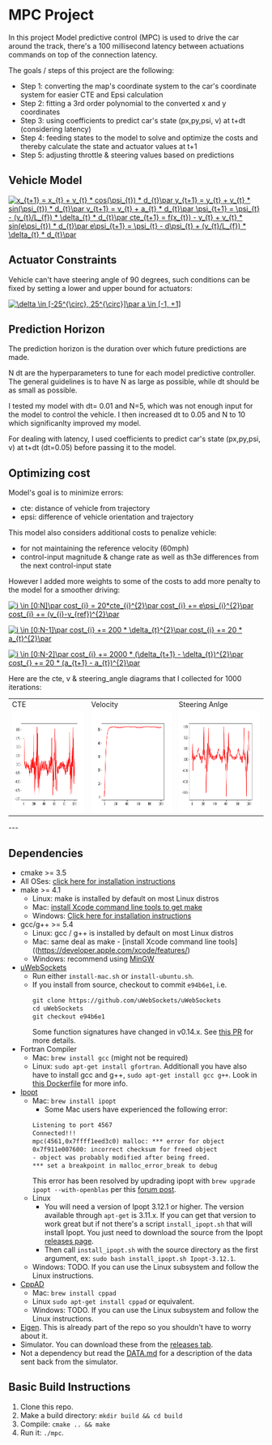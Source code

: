 # MPC Project

In this project Model predictive control (MPC) is used to drive the car around the track, there's a 100 millisecond latency between actuations commands on top of the connection latency.

The goals / steps of this project are the following:

* Step 1: converting the map's coordinate system to the car's coordinate system for easier CTE and Epsi calculation
* Step 2: fitting a 3rd order polynomial to the converted x and y coordinates
* Step 3: using coefficients to predict car's state (px,py,psi, v) at t+dt (considering latency) 
* Step 4: feeding states to the model to solve and optimize the costs and thereby calculate the state and actuator values at t+1
* Step 5: adjusting throttle & steering values based on predictions

## Vehicle Model
<a href="https://www.codecogs.com/eqnedit.php?latex=x_{t&plus;1}&space;=&space;x_{t}&space;&plus;&space;v_{t}&space;*&space;cos(\psi_{t})&space;*&space;d_{t}\par&space;y_{t&plus;1}&space;=&space;y_{t}&space;&plus;&space;v_{t}&space;*&space;sin(\psi_{t})&space;*&space;d_{t}\par&space;v_{t&plus;1}&space;=&space;v_{t}&space;&plus;&space;a_{t}&space;*&space;d_{t}\par&space;\psi_{t&plus;1}&space;=&space;\psi_{t}&space;-&space;(v_{t}/L_{f})&space;*&space;\delta_{t}&space;*&space;d_{t}\par&space;cte_{t&plus;1}&space;=&space;f(x_{t})&space;-&space;y_{t}&space;&plus;&space;v_{t}&space;*&space;sin(e\psi_{t})&space;*&space;d_{t}\par&space;e\psi_{t&plus;1}&space;=&space;\psi_{t}&space;-&space;d\psi_{t}&space;&plus;&space;(v_{t}/L_{f})&space;*&space;\delta_{t}&space;*&space;d_{t}\par" target="_blank"><img src="https://latex.codecogs.com/gif.latex?x_{t&plus;1}&space;=&space;x_{t}&space;&plus;&space;v_{t}&space;*&space;cos(\psi_{t})&space;*&space;d_{t}\par&space;y_{t&plus;1}&space;=&space;y_{t}&space;&plus;&space;v_{t}&space;*&space;sin(\psi_{t})&space;*&space;d_{t}\par&space;v_{t&plus;1}&space;=&space;v_{t}&space;&plus;&space;a_{t}&space;*&space;d_{t}\par&space;\psi_{t&plus;1}&space;=&space;\psi_{t}&space;-&space;(v_{t}/L_{f})&space;*&space;\delta_{t}&space;*&space;d_{t}\par&space;cte_{t&plus;1}&space;=&space;f(x_{t})&space;-&space;y_{t}&space;&plus;&space;v_{t}&space;*&space;sin(e\psi_{t})&space;*&space;d_{t}\par&space;e\psi_{t&plus;1}&space;=&space;\psi_{t}&space;-&space;d\psi_{t}&space;&plus;&space;(v_{t}/L_{f})&space;*&space;\delta_{t}&space;*&space;d_{t}\par" title="x_{t+1} = x_{t} + v_{t} * cos(\psi_{t}) * d_{t}\par y_{t+1} = y_{t} + v_{t} * sin(\psi_{t}) * d_{t}\par v_{t+1} = v_{t} + a_{t} * d_{t}\par \psi_{t+1} = \psi_{t} - (v_{t}/L_{f}) * \delta_{t} * d_{t}\par cte_{t+1} = f(x_{t}) - y_{t} + v_{t} * sin(e\psi_{t}) * d_{t}\par e\psi_{t+1} = \psi_{t} - d\psi_{t} + (v_{t}/L_{f}) * \delta_{t} * d_{t}\par" /></a>

## Actuator Constraints

Vehicle can't have steering angle of 90 degrees, such conditions can be fixed by setting a lower and upper bound for actuators:

<a href="https://www.codecogs.com/eqnedit.php?latex=\delta&space;\in&space;[-25^{\circ},&space;25^{\circ}]\par&space;a&space;\in&space;[-1,&space;&plus;1]" target="_blank"><img src="https://latex.codecogs.com/gif.latex?\delta&space;\in&space;[-25^{\circ},&space;25^{\circ}]\par&space;a&space;\in&space;[-1,&space;&plus;1]" title="\delta \in [-25^{\circ}, 25^{\circ}]\par a \in [-1, +1]" /></a>

## Prediction Horizon

The prediction horizon is the duration over which future predictions are made. 

N dt are the hyperparameters to tune for each model predictive controller. The general guidelines is to have N as large as possible, while dt should be as small as possible.

I tested my model with dt= 0.01 and N=5, which was not enough input for the model to control the vehicle. I then increased dt to 0.05 and N to 10 which significanlty improved my model.

For dealing with latency, I used coefficients to predict car's state (px,py,psi, v) at t+dt (dt=0.05) before passing it to the model. 

## Optimizing cost

Model's goal is to minimize errors:
 * cte: distance of vehicle from trajectory
 * epsi: difference of vehicle orientation and trajectory

This model also considers additional costs to penalize vehicle:
 * for not maintaining the reference velocity (60mph)
 * control-input magnitude & change rate  as well as th3e differences from the next control-input state

However I added more weights to some of the costs to add more penalty to the model for a smoother driving:

<a href="https://www.codecogs.com/eqnedit.php?latex=i&space;\in&space;[0:N]\par&space;cost_{i}&space;=&space;20*cte_{i}^{2}\par&space;cost_{i}&space;&plus;=&space;e\psi_{i}^{2}\par&space;cost_{i}&space;&plus;=&space;(v_{i}-v_{ref})^{2}\par" target="_blank"><img src="https://latex.codecogs.com/gif.latex?i&space;\in&space;[0:N]\par&space;cost_{i}&space;=&space;20*cte_{i}^{2}\par&space;cost_{i}&space;&plus;=&space;e\psi_{i}^{2}\par&space;cost_{i}&space;&plus;=&space;(v_{i}-v_{ref})^{2}\par" title="i \in [0:N]\par cost_{i} = 20*cte_{i}^{2}\par cost_{i} += e\psi_{i}^{2}\par cost_{i} += (v_{i}-v_{ref})^{2}\par" /></a>

<a href="https://www.codecogs.com/eqnedit.php?latex=i&space;\in&space;[0:N-1]\par&space;cost_{i}&space;&plus;=&space;200&space;*&space;\delta_{t}^{2}\par&space;cost_{i}&space;&plus;=&space;20&space;*&space;a_{t}^{2}\par" target="_blank"><img src="https://latex.codecogs.com/gif.latex?i&space;\in&space;[0:N-1]\par&space;cost_{i}&space;&plus;=&space;200&space;*&space;\delta_{t}^{2}\par&space;cost_{i}&space;&plus;=&space;20&space;*&space;a_{t}^{2}\par" title="i \in [0:N-1]\par cost_{i} += 200 * \delta_{t}^{2}\par cost_{i} += 20 * a_{t}^{2}\par" /></a>

<a href="https://www.codecogs.com/eqnedit.php?latex=i&space;\in&space;[0:N-2]\par&space;cost_{i}&space;&plus;=&space;2000&space;*&space;(\delta_{t&plus;1}&space;-&space;\delta_{t})^{2}\par&space;cost_{}&space;&plus;=&space;20&space;*&space;(a_{t&plus;1}&space;-&space;a_{t})^{2}\par" target="_blank"><img src="https://latex.codecogs.com/gif.latex?i&space;\in&space;[0:N-2]\par&space;cost_{i}&space;&plus;=&space;2000&space;*&space;(\delta_{t&plus;1}&space;-&space;\delta_{t})^{2}\par&space;cost_{}&space;&plus;=&space;20&space;*&space;(a_{t&plus;1}&space;-&space;a_{t})^{2}\par" title="i \in [0:N-2]\par cost_{i} += 2000 * (\delta_{t+1} - \delta_{t})^{2}\par cost_{} += 20 * (a_{t+1} - a_{t})^{2}\par" /></a>

Here are the cte, v & steering_angle diagrams that I collected for 1000 iterations:
<table style="width:100%">
  <tr>
    <td>CTE</td>
    <td>Velocity</td>
    <td>Steering Anlge</td>
  </tr>
  <tr>
    <td><img src="./plot/cte.png" width="350" height="200"/></td>
    <td><img src="./plot/v.png" width="350" height="200"/></td>
    <td><img src="./plot/delta.png" width="350" height="200"/></td>
  </tr>
  <tr>
<table>
---

## Dependencies

* cmake >= 3.5
 * All OSes: [click here for installation instructions](https://cmake.org/install/)
* make >= 4.1
  * Linux: make is installed by default on most Linux distros
  * Mac: [install Xcode command line tools to get make](https://developer.apple.com/xcode/features/)
  * Windows: [Click here for installation instructions](http://gnuwin32.sourceforge.net/packages/make.htm)
* gcc/g++ >= 5.4
  * Linux: gcc / g++ is installed by default on most Linux distros
  * Mac: same deal as make - [install Xcode command line tools]((https://developer.apple.com/xcode/features/)
  * Windows: recommend using [MinGW](http://www.mingw.org/)
* [uWebSockets](https://github.com/uWebSockets/uWebSockets)
  * Run either `install-mac.sh` or `install-ubuntu.sh`.
  * If you install from source, checkout to commit `e94b6e1`, i.e.
    ```
    git clone https://github.com/uWebSockets/uWebSockets 
    cd uWebSockets
    git checkout e94b6e1
    ```
    Some function signatures have changed in v0.14.x. See [this PR](https://github.com/udacity/CarND-MPC-Project/pull/3) for more details.
* Fortran Compiler
  * Mac: `brew install gcc` (might not be required)
  * Linux: `sudo apt-get install gfortran`. Additionall you have also have to install gcc and g++, `sudo apt-get install gcc g++`. Look in [this Dockerfile](https://github.com/udacity/CarND-MPC-Quizzes/blob/master/Dockerfile) for more info.
* [Ipopt](https://projects.coin-or.org/Ipopt)
  * Mac: `brew install ipopt`
       +  Some Mac users have experienced the following error:
       ```
       Listening to port 4567
       Connected!!!
       mpc(4561,0x7ffff1eed3c0) malloc: *** error for object 0x7f911e007600: incorrect checksum for freed object
       - object was probably modified after being freed.
       *** set a breakpoint in malloc_error_break to debug
       ```
       This error has been resolved by updrading ipopt with
       ```brew upgrade ipopt --with-openblas```
       per this [forum post](https://discussions.udacity.com/t/incorrect-checksum-for-freed-object/313433/19).
  * Linux
    * You will need a version of Ipopt 3.12.1 or higher. The version available through `apt-get` is 3.11.x. If you can get that version to work great but if not there's a script `install_ipopt.sh` that will install Ipopt. You just need to download the source from the Ipopt [releases page](https://www.coin-or.org/download/source/Ipopt/).
    * Then call `install_ipopt.sh` with the source directory as the first argument, ex: `sudo bash install_ipopt.sh Ipopt-3.12.1`. 
  * Windows: TODO. If you can use the Linux subsystem and follow the Linux instructions.
* [CppAD](https://www.coin-or.org/CppAD/)
  * Mac: `brew install cppad`
  * Linux `sudo apt-get install cppad` or equivalent.
  * Windows: TODO. If you can use the Linux subsystem and follow the Linux instructions.
* [Eigen](http://eigen.tuxfamily.org/index.php?title=Main_Page). This is already part of the repo so you shouldn't have to worry about it.
* Simulator. You can download these from the [releases tab](https://github.com/udacity/self-driving-car-sim/releases).
* Not a dependency but read the [DATA.md](./DATA.md) for a description of the data sent back from the simulator.


## Basic Build Instructions


1. Clone this repo.
2. Make a build directory: `mkdir build && cd build`
3. Compile: `cmake .. && make`
4. Run it: `./mpc`.

